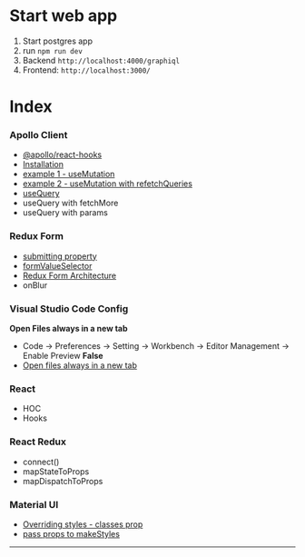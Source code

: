 # Start web app

1. Start postgres app
2. run `npm run dev`
3. Backend `http://localhost:4000/graphiql`
4. Frontend: `http://localhost:3000/`

# Index

### Apollo Client

- [@apollo/react-hooks](readme-React-Apollo.md#apolloreact-hooks)
- [Installation](readme-React-Apollo.md#installation)
- [example 1 - useMutation](readme-React-Apollo.md#example-1---usemutation)
- [example 2 - useMutation with refetchQueries](readme-React-Apollo.md#example-2---usemutation-with-refetchqueries)
- [useQuery](readme-React-Apollo.md#usequery)
- useQuery with fetchMore
- useQuery with params

### Redux Form

- [submitting property](readme-ReduxForm.md#submitting-property)
- [formValueSelector](readme-ReduxForm.md#formvalueselector)
- [Redux Form Architecture](readme-ReduxForm.md#redux-form-architecture)
- onBlur

### Visual Studio Code Config

**Open Files always in a new tab**

- Code -> Preferences -> Setting -> Workbench -> Editor Management -> Enable Preview **False**
- [Open files always in a new tab](https://stackoverflow.com/questions/38713405/open-files-always-in-a-new-tab?rq=1)

### React

- HOC
- Hooks

### React Redux

- connect()
- mapStateToProps
- mapDispatchToProps

### Material UI

- [Overriding styles - classes prop](https://material-ui.com/styles/advanced/#overriding-styles-classes-prop)
- [pass props to makeStyles](https://material-ui.com/styles/advanced/#makestyles)

<hr />
